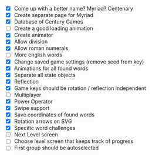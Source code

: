 - [x] Come up with a better name? Myriad? Centenary
- [x] Create separate page for Myriad
- [x] Database of Century Games
- [ ] Create a good loading animation
- [x] Create animator
- [x] Allow division
- [x] Allow roman numerals
- [ ] More english words
- [x] Change saved game settings (remove seed from key)
- [x] Animations for all found words
- [x] Separate all state objects
- [x] Reflection
- [x] Game keys should be rotation / reflection independent
- [ ] Multiplayer
- [x] Power Operator
- [x] Swipe support
- [x] Save coordinates of found words
- [x] Rotation arrows on SVG
- [x] Specific word challenges
- [ ] Next Level screen
- [ ] Choose level screen that keeps track of progress
- [ ] First group should be autoselected